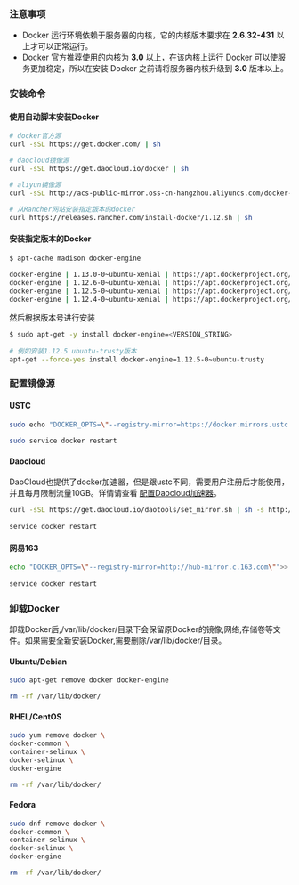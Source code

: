 ### 注意事项
- Docker 运行环境依赖于服务器的内核，它的内核版本要求在 **2.6.32-431** 以上才可以正常运行。
- Docker 官方推荐使用的内核为 **3.0** 以上，在该内核上运行 Docker 可以使服务更加稳定，所以在安装 Docker 之前请将服务器内核升级到 **3.0** 版本以上。     
     
### 安装命令
#### 使用自动脚本安装Docker
```bash
# docker官方源
curl -sSL https://get.docker.com/ | sh

# daocloud镜像源
curl -sSL https://get.daocloud.io/docker | sh

# aliyun镜像源
curl -sSL http://acs-public-mirror.oss-cn-hangzhou.aliyuncs.com/docker-engine/internet | sh - 

# 从Rancher网站安装指定版本的docker
curl https://releases.rancher.com/install-docker/1.12.sh | sh
```
      
#### 安装指定版本的Docker
```bash
$ apt-cache madison docker-engine
 
docker-engine | 1.13.0-0~ubuntu-xenial | https://apt.dockerproject.org/repo ubuntu-xenial/main amd64 Packages
docker-engine | 1.12.6-0~ubuntu-xenial | https://apt.dockerproject.org/repo ubuntu-xenial/main amd64 Packages
docker-engine | 1.12.5-0~ubuntu-xenial | https://apt.dockerproject.org/repo ubuntu-xenial/main amd64 Packages
docker-engine | 1.12.4-0~ubuntu-xenial | https://apt.dockerproject.org/repo ubuntu-xenial/main amd64 Packages
```
然后根据版本号进行安装
```bash
$ sudo apt-get -y install docker-engine=<VERSION_STRING>
  
# 例如安装1.12.5 ubuntu-trusty版本
apt-get --force-yes install docker-engine=1.12.5-0~ubuntu-trusty

```
### 配置镜像源
#### USTC
```bash
sudo echo "DOCKER_OPTS=\"--registry-mirror=https://docker.mirrors.ustc.edu.cn\"">> /etc/default/docker
  
sudo service docker restart
```
#### Daocloud
DaoCloud也提供了docker加速器，但是跟ustc不同，需要用户注册后才能使用，并且每月限制流量10GB。详情请查看  [配置Daocloud加速器](https://www.daocloud.io/mirror#accelerator-doc)。
```bash
curl -sSL https://get.daocloud.io/daotools/set_mirror.sh | sh -s http://{your_id}.m.daocloud.io
  
service docker restart
```
#### 网易163
```bash
echo "DOCKER_OPTS=\"--registry-mirror=http://hub-mirror.c.163.com\"">> /etc/default/docker
  
service docker restart
```
     
### 卸载Docker
卸载Docker后,/var/lib/docker/目录下会保留原Docker的镜像,网络,存储卷等文件。如果需要全新安装Docker,需要删除/var/lib/docker/目录。
#### Ubuntu/Debian
```bash
sudo apt-get remove docker docker-engine
```
```bash
rm -rf /var/lib/docker/
```
      
#### RHEL/CentOS
```bash
sudo yum remove docker \
docker-common \
container-selinux \
docker-selinux \
docker-engine
```
```bash
rm -rf /var/lib/docker/
```
        
#### Fedora
```bash
sudo dnf remove docker \
docker-common \
container-selinux \
docker-selinux \
docker-engine
```
```bash
rm -rf /var/lib/docker/
```